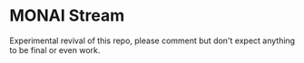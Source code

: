 # MONAI Stream

Experimental revival of this repo, please comment but don't expect anything to be final or even work.

